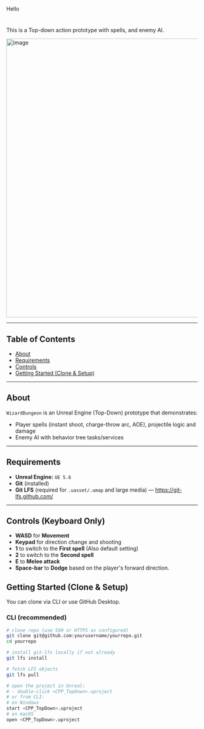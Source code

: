 Hello

# <WizardDungeon>

This is a Top-down action prototype with spells, and enemy AI.

<img width="1323" height="733" alt="image" src="https://github.com/user-attachments/assets/634855df-9c86-4631-8015-44cd1aa8f93d" />

---

## Table of Contents

- [About](#about)  
- [Requirements](#requirements)
- [Controls](#controls-keyboard-only)
- [Getting Started (Clone & Setup)](#getting-started-clone--setup)

---

## About

`WizardDungeon` is an Unreal Engine (Top-Down) prototype that demonstrates:
- Player spells (instant shoot, charge-throw arc, AOE), projectile logic and damage
- Enemy AI with behavior tree tasks/services

---

## Requirements

- **Unreal Engine:** `UE 5.6` 
- **Git** (installed)  
- **Git LFS** (required for `.uasset/.umap` and large media) — https://git-lfs.github.com/  

---

## Controls (Keyboard Only)

- **WASD** for **Movement**
- **Keypad** for direction change and shooting
- **1** to switch to the **First spell** (Also default setting)
- **2** to switch to the **Second spell**
- **E** to **Melee attack**
- **Space-bar** to **Dodge** based on the player's forward direction.

## Getting Started (Clone & Setup)

You can clone via CLI or use GitHub Desktop.

### CLI (recommended)
```bash
# clone repo (use SSH or HTTPS as configured)
git clone git@github.com:yourusername/yourrepo.git
cd yourrepo

# install git-lfs locally if not already
git lfs install

# fetch LFS objects
git lfs pull

# open the project in Unreal:
# - double-click <CPP_TopDown>.uproject
# or from CLI:
# on Windows
start <CPP_TopDown>.uproject
# on macOS
open <CPP_TopDown>.uproject
